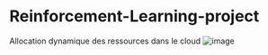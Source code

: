 # Reinforcement-Learning-project
Allocation dynamique des ressources dans le cloud
![image](https://github.com/tahatt13/Reinforcement-Learning-project/assets/95372659/fcf5677f-22f8-4023-a5e6-e850e330fccd)
